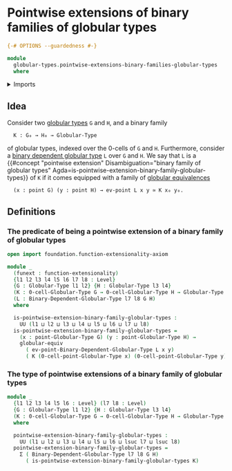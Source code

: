# Pointwise extensions of binary families of globular types

```agda
{-# OPTIONS --guardedness #-}

module
  globular-types.pointwise-extensions-binary-families-globular-types
  where
```

<details><summary>Imports</summary>

```agda
open import foundation.dependent-pair-types
open import foundation.universe-levels

open import globular-types.binary-dependent-globular-types funext
open import globular-types.globular-equivalences funext
open import globular-types.globular-types
open import globular-types.points-globular-types funext
```

</details>

## Idea

Consider two [globular types](globular-types.globular-types.md) `G` and `H`, and
a binary family

```text
  K : G₀ → H₀ → Globular-Type
```

of globular types, indexed over the 0-cells of `G` and `H`. Furthermore,
consider a
[binary dependent globular type](globular-types.binary-dependent-globular-types.md)
`L` over `G` and `H`. We say that `L` is a
{{#concept "pointwise extension" Disambiguation="binary family of globular types" Agda=is-pointwise-extension-binary-family-globular-types}}
of `K` if it comes equipped with a family of
[globular equivalences](globular-types.globular-equivalences.md)

```text
  (x : point G) (y : point H) → ev-point L x y ≃ K x₀ y₀.
```

## Definitions

### The predicate of being a pointwise extension of a binary family of globular types

```agda
open import foundation.function-extensionality-axiom

module _
  (funext : function-extensionality)
  {l1 l2 l3 l4 l5 l6 l7 l8 : Level}
  {G : Globular-Type l1 l2} {H : Globular-Type l3 l4}
  (K : 0-cell-Globular-Type G → 0-cell-Globular-Type H → Globular-Type l5 l6)
  (L : Binary-Dependent-Globular-Type l7 l8 G H)
  where

  is-pointwise-extension-binary-family-globular-types :
    UU (l1 ⊔ l2 ⊔ l3 ⊔ l4 ⊔ l5 ⊔ l6 ⊔ l7 ⊔ l8)
  is-pointwise-extension-binary-family-globular-types =
    (x : point-Globular-Type G) (y : point-Globular-Type H) →
    globular-equiv
      ( ev-point-Binary-Dependent-Globular-Type L x y)
      ( K (0-cell-point-Globular-Type x) (0-cell-point-Globular-Type y))
```

### The type of pointwise extensions of a binary family of globular types

```agda
module _
  {l1 l2 l3 l4 l5 l6 : Level} (l7 l8 : Level)
  {G : Globular-Type l1 l2} {H : Globular-Type l3 l4}
  (K : 0-cell-Globular-Type G → 0-cell-Globular-Type H → Globular-Type l5 l6)
  where

  pointwise-extension-binary-family-globular-types :
    UU (l1 ⊔ l2 ⊔ l3 ⊔ l4 ⊔ l5 ⊔ l6 ⊔ lsuc l7 ⊔ lsuc l8)
  pointwise-extension-binary-family-globular-types =
    Σ ( Binary-Dependent-Globular-Type l7 l8 G H)
      ( is-pointwise-extension-binary-family-globular-types K)
```
